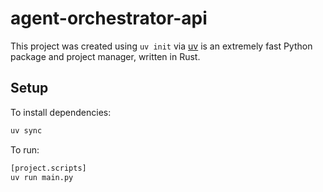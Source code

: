 # agent-orchestrator-api

This project was created using `uv init` via [uv](https://docs.astral.sh/uv/getting-started/installation/) is an extremely fast Python package and project manager, written in Rust.

## Setup

To install dependencies:

```bash
uv sync
```

To run:

```bash
[project.scripts]
uv run main.py
```
